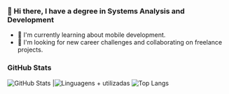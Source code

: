 ### 👋 Hi there, I have a degree in Systems Analysis and Development
- 🌱 I'm currently learning about mobile development.
- 👯 I'm looking for new career challenges and collaborating on freelance projects.


### GitHub Stats

![GitHub Stats](https://github-readme-stats.vercel.app/api?username=JSimon1o1&theme=transparent&bg_color=000&border_color=30A3DC&show_icons=true&icon_color=30A3DC&title_color=E94D5F&text_color=FFF)
|![Linguagens + utilizadas](https://github-readme-stats-git-masterrstaa-rickstaa.vercel.app/api/top-langs/?username=JSimon1o1&bg_color=000&border_color=30A3DC&title_color=E94D5F&text_color=FFF)
![Top Langs](https://github-readme-stats-git-masterrstaa-rickstaa.vercel.app/api/top-langs/?username=JSimon1o1&layout=compact&bg_color=000&border_color=30A3DC&title_color=E94D5F&text_color=FFF)


